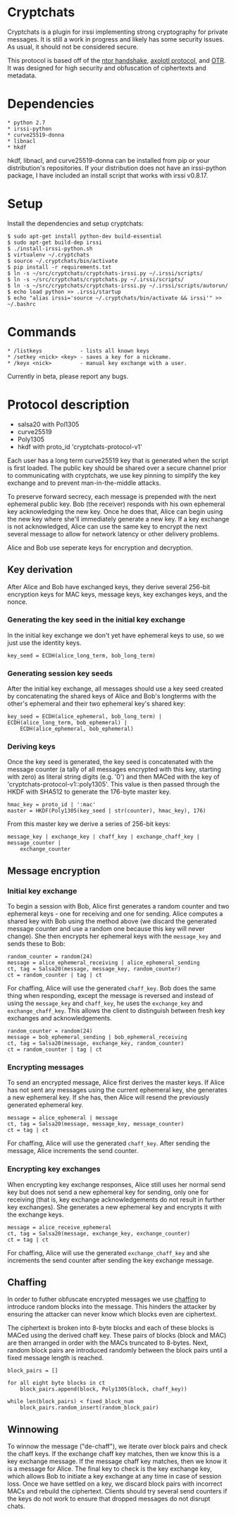 # Cryptchats

Cryptchats is a plugin for irssi implementing strong cryptography for private
messages. It is still a work in progress and likely has some security issues. As usual,
it should not be considered secure.

This protocol is based off of the
[ntor handshake](https://gitweb.torproject.org/torspec.git/tree/proposals/216-ntor-handshake.txt),
[axolotl protocol](https://github.com/trevp/axolotl/wiki), and
[OTR](https://otr.cypherpunks.ca/Protocol-v3-4.0.0.html).
It was designed for high security and obfuscation of ciphertexts and metadata.

# Dependencies

    * python 2.7
    * irssi-python
    * curve25519-donna
    * libnacl
    * hkdf

hkdf, libnacl, and curve25519-donna can be installed from pip or your
distribution's repositories. If your distribution does not have an
irssi-python package, I have included an install script that works
with irssi v0.8.17.

# Setup

Install the dependencies and setup cryptchats:

    $ sudo apt-get install python-dev build-essential
    $ sudo apt-get build-dep irssi
    $ ./install-irssi-python.sh
    $ virtualenv ~/.cryptchats
    $ source ~/.cryptchats/bin/activate
    $ pip install -r requirements.txt
    $ ln -s ~/src/cryptchats/cryptchats-irssi.py ~/.irssi/scripts/
    $ ln -s ~/src/cryptchats/cryptchats.py ~/.irssi/scripts/
    $ ln -s ~/src/cryptchats/cryptchats-irssi.py ~/.irssi/scripts/autorun/
    $ echo load python >> .irssi/startup
    $ echo "alias irssi='source ~/.cryptchats/bin/activate && irssi'" >> ~/.bashrc

# Commands

    * /listkeys            - lists all known keys
    * /setkey <nick> <key> - saves a key for a nickname.
    * /keyx <nick>         - manual key exchange with a user.

Currently in beta, please report any bugs.

# Protocol description

* salsa20 with Pol1305
* curve25519
* Poly1305
* hkdf with proto_id 'cryptchats-protocol-v1'

Each user has a long term curve25519 key that is generated when the script
is first loaded. The public key should be shared over a secure channel
prior to communicating with cryptchats, we use key pinning to simplify
the key exchange and to prevent man-in-the-middle attacks.

To preserve forward secrecy, each message is prepended with the next ephemeral
public key. Bob (the receiver) responds with his own ephemeral key acknowledging
the new key. Once he does that, Alice can begin using the new key where she'll
immediately generate a new key. If a key exchange is not acknowledged, Alice can
use the same key to encrypt the next several message to allow for network latency
or other delivery problems.

Alice and Bob use seperate keys for encryption and decryption.

## Key derivation

After Alice and Bob have exchanged keys, they derive several 256-bit encryption keys for
MAC keys, message keys, key exchanges keys, and the nonce.

### Generating the key seed in the initial key exchange

In the initial key exchange we don't yet have ephemeral keys to use, so we
just use the identity keys.

    key_seed = ECDH(alice_long_term, bob_long_term)

### Generating session key seeds

After the initial key exchange, all messages should use a key seed created by concatenating
the shared keys of Alice and Bob's longterms with the other's ephemeral and their two
ephemeral key's shared key:

    key_seed = ECDH(alice_ephemeral, bob_long_term) | ECDH(alice_long_term, bob_ephemeral) |
        ECDH(alice_ephemeral, bob_ephemeral)

### Deriving keys

Once the key seed is generated, the key seed is concatenated with the message counter (a
tally of all messages encrypted with this key, starting with zero) as literal string digits
(e.g. '0') and then MACed with the key of 'cryptchats-protocol-v1::poly1305'. This
value is then passed through the HKDF with SHA512 to generate the 176-byte master key.

    hmac_key = proto_id | ':mac'
    master = HKDF(Poly1305(key_seed | str(counter), hmac_key), 176)

From this master key we derive a series of 256-bit keys:

    message_key | exchange_key | chaff_key | exchange_chaff_key | message_counter |
        exchange_counter

## Message encryption

### Initial key exchange

To begin a session with Bob, Alice first generates a random counter and
two ephemeral keys - one for receiving and one for sending. Alice computes
a shared key with Bob using the method above (we discard the generated message
counter and use a random one because this key will never change). She then
encrypts her ephemeral keys with the `message_key` and sends these to Bob:

    random_counter = random(24)
    message = alice_ephemeral_receiving | alice_ephemeral_sending
    ct, tag = Salsa20(message, message_key, random_counter)
    ct = random_counter | tag | ct

For chaffing, Alice will use the generated `chaff_key`. Bob does the same thing
when responding, except the message is reversed and instead of using the `message_key`
and `chaff_key`, he uses the `exchange_key` and `exchange_chaff_key`. This allows
the client to distinguish between fresh key exchanges and acknowledgements.

    random_counter = random(24)
    message = bob_ephemeral_sending | bob_ephemeral_receiving
    ct, tag = Salsa20(message, exchange_key, random_counter)
    ct = random_counter | tag | ct

### Encrypting messages

To send an encrypted message, Alice first derives the master keys. If Alice has not sent
any messages using the current ephemeral key, she generates a new ephemeral key. If she
has, then Alice will resend the previously generated ephemeral key.

    message = alice_ephemeral | message
    ct, tag = Salsa20(message, message_key, message_counter)
    ct = tag | ct

For chaffing, Alice will use the generated `chaff_key`. After sending the message,
Alice increments the send counter.

### Encrypting key exchanges

When encrypting key exchange responses, Alice still uses her normal send key but does not
send a new ephemeral key for sending, only one for receiving (that is, key exchange
acknowledgements do not result in further key exchanges). She generates a new ephemeral
key and encrypts it with the exchange keys.

    message = alice_receive_ephemeral
    ct, tag = Salsa20(message, exchange_key, exchange_counter)
    ct = tag | ct

For chaffing, Alice will use the generated `exchange_chaff_key` and she increments the
send counter after sending the key exchange message.

## Chaffing

In order to futher obfuscate encrypted messages we use 
[chaffing](https://en.wikipedia.org/wiki/Chaffing_and_winnowing) to introduce random
blocks into the message. This hinders the attacker by ensuring the attacker can
never know which blocks even are ciphertext.

The ciphertext is broken into 8-byte blocks and each of these blocks is MACed using the
derived chaff key. These pairs of blocks (block and MAC) are then arranged in order with
the MACs truncated to 8-bytes. Next, random block pairs are introduced randomly between
the block pairs until a fixed message length is reached.

    block_pairs = []

    for all eight byte blocks in ct
        block_pairs.append(block, Poly1305(block, chaff_key))

    while len(block_pairs) < fixed_block_num
        block_pairs.random_insert(random_block_pair)

## Winnowing

To winnow the message ("de-chaff"), we iterate over block pairs and check the chaff keys.
If the exchange chaff key matches, then we know this is a key exchange message. If the
message chaff key matches, then we know it is a message for Alice. The final key to check
is the key exchange key, which allows Bob to initiate a key exchange at any time in case
of session loss. Once we have settled on a key, we discard block pairs with incorrect
MACs and rebuild the ciphertext. Clients should try several send counters if the keys
do not work to ensure that dropped messages do not disrupt chats.
